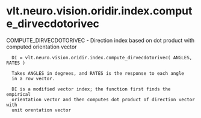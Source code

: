 # vlt.neuro.vision.oridir.index.compute_dirvecdotorivec

  COMPUTE_DIRVECDOTORIVEC - Direction index based on dot product with computed orientation vector
 
      DI = vlt.neuro.vision.oridir.index.compute_dirvecdotorivec( ANGLES, RATES )
 
      Takes ANGLES in degrees, and RATES is the response to each angle
      in a row vector.
 
      DI is a modified vector index; the function first finds the empirical
      orientation vector and then computes dot product of direction vector with 
      unit orentation vector
